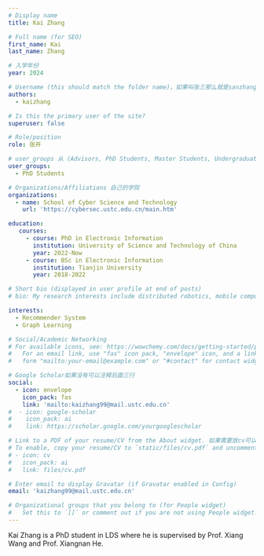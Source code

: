 ```yaml
---
# Display name
title: Kai Zhang

# Full name (for SEO)
first_name: Kai
last_name: Zhang

# 入学年份
year: 2024

# Username (this should match the folder name)，如果叫张三那么就是sanzhang
authors:
  - kaizhang

# Is this the primary user of the site? 
superuser: false

# Role/position 
role: 张开

# user_groups 从 (Advisors, PhD Students, Master Students, Undergraduate) 从这四个里面选
user_groups:
  - PhD Students

# Organizations/Affiliations 自己的学院
organizations:
  - name: School of Cyber Science and Technology
    url: 'https://cybersec.ustc.edu.cn/main.htm'

education:
   courses:
     - course: PhD in Electronic Information
       institution: University of Science and Technology of China
       year: 2022-Now
     - course: BSc in Electronic Information
       institution: Tianjin University
       year: 2018-2022

# Short bio (displayed in user profile at end of posts)
# bio: My research interests include distributed robotics, mobile computing and programmable matter.

interests:
  - Recommender System
  - Graph Learning

# Social/Academic Networking
# For available icons, see: https://wowchemy.com/docs/getting-started/page-builder/#icons
#   For an email link, use "fas" icon pack, "envelope" icon, and a link in the
#   form "mailto:your-email@example.com" or "#contact" for contact widget.

# Google Scholar如果没有可以注释后面三行
social:
  - icon: envelope
    icon_pack: fas
    link: 'mailto:kaizhang99@mail.ustc.edu.cn'
#  - icon: google-scholar
#    icon_pack: ai
#    link: https://scholar.google.com/yourgooglescholar

# Link to a PDF of your resume/CV from the About widget. 如果需要放cv可以发给我
# To enable, copy your resume/CV to `static/files/cv.pdf` and uncomment the lines below.
# - icon: cv
#   icon_pack: ai
#   link: files/cv.pdf

# Enter email to display Gravatar (if Gravatar enabled in Config)
email: 'kaizhang99@mail.ustc.edu.cn'

# Organizational groups that you belong to (for People widget)
#   Set this to `[]` or comment out if you are not using People widget.
---
```


Kai Zhang is a PhD student in LDS where he is supervised by Prof. Xiang Wang and Prof. Xiangnan He. 
